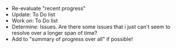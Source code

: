 - Re-evaluate "recent progress"
- Update: To Do list
- Work on: To Do list
- Determine: Issues. Are there some issues that i just can't seem to resolve over a longer span of time?
- Add to "summary of progress over all" if possible!